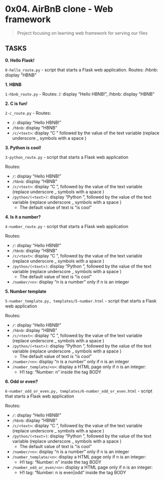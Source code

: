 # 0x04. AirBnB clone - Web framework

> Project focusing on learning web framework for serving our files

## TASKS

**0. Hello Flask!**

`0-hello_route.py` - script that starts a Flask web application. Routes: /hbnb: display “HBNB”

**1. HBNB**

`1-hbnb_route.py` - Routes: /: display “Hello HBNB!”, /hbnb: display “HBNB”

**2. C is fun!**

`2-c_route.py` - Routes:

- `/`: display “Hello HBNB!”
- `/hbnb`: display “HBNB”
- `/c/<text>`: display “C ” followed by the value of the text variable (replace underscore \_ symbols with a space )

**3. Python is cool!**

`3-python_route.py` - script that starts a Flask web application

Routes:

- `/`: display “Hello HBNB!”
- `/hbnb`: display “HBNB”
- `/c/<text>`: display “C ”, followed by the value of the text variable (replace underscore \_ symbols with a space )
- `/python/(<text>)`: display “Python ”, followed by the value of the text variable (replace underscore \_ symbols with a space )
  - The default value of text is “is cool”

**4. Is it a number?**

`4-number_route.py` - script that starts a Flask web application

Routes:

- `/`: display “Hello HBNB!”
- `/hbnb`: display “HBNB”
- `/c/<text>`: display “C ”, followed by the value of the text variable (replace underscore \_ symbols with a space )
- `/python/(<text>)`: display “Python ”, followed by the value of the text variable (replace underscore \_ symbols with a space )
  - The default value of text is “is cool”
- `/number/<n>`: display “n is a number” only if n is an integer

**5. Number template**

`5-number_template.py, templates/5-number.html` - script that starts a Flask web application

Routes:

- `/`: display “Hello HBNB!”
- `/hbnb`: display “HBNB”
- `/c/<text>`: display “C ”, followed by the value of the text variable (replace underscore \_ symbols with a space )
- `/python/(<text>)`: display “Python ”, followed by the value of the text variable (replace underscore \_ symbols with a space )
  - The default value of text is “is cool”
- `/number/<n>`: display “n is a number” only if n is an integer
- `/number_template/<n>`: display a HTML page only if n is an integer:
  - H1 tag: “Number: n” inside the tag BODY

**6. Odd or even?**

`6-number_odd_or_even.py, templates/6-number_odd_or_even.html` - script that starts a Flask web application

Routes:

- `/`: display “Hello HBNB!”
- `/hbnb`: display “HBNB”
- `/c/<text>`: display “C ”, followed by the value of the text variable (replace underscore \_ symbols with a space )
- `/python/(<text>)`: display “Python ”, followed by the value of the text variable (replace underscore \_ symbols with a space )
  - The default value of text is “is cool”
- `/number/<n>`: display “n is a number” only if n is an integer
- `/number_template/<n>`: display a HTML page only if n is an integer:
  - H1 tag: “Number: n” inside the tag BODY
- `/number_odd_or_even/<n>`: display a HTML page only if n is an integer:
  - H1 tag: “Number: n is even|odd” inside the tag BODY
